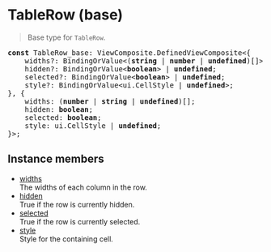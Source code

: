 # TableRow (base)

> Base type for `TableRow`.

<pre class="docgen_signature"><b>const</b> TableRow_base: ViewComposite.DefinedViewComposite&lt;{<br>    widths?: BindingOrValue&lt;(<b>string</b> | <b>number</b> | <b>undefined</b>)[]&gt; | <b>undefined</b>;<br>    hidden?: BindingOrValue&lt;<b>boolean</b>&gt; | <b>undefined</b>;<br>    selected?: BindingOrValue&lt;<b>boolean</b>&gt; | <b>undefined</b>;<br>    style?: BindingOrValue&lt;ui.CellStyle | <b>undefined</b>&gt;;<br>}, {<br>    widths: (<b>number</b> | <b>string</b> | <b>undefined</b>)[];<br>    hidden: <b>boolean</b>;<br>    selected: <b>boolean</b>;<br>    style: ui.CellStyle | <b>undefined</b>;<br>}&gt;;</pre>

## Instance members

- [<!--{ref:property}-->widths](TableRow_base_widths.md) \
    The widths of each column in the row.
- [<!--{ref:property}-->hidden](TableRow_base_hidden.md) \
    True if the row is currently hidden.
- [<!--{ref:property}-->selected](TableRow_base_selected.md) \
    True if the row is currently selected.
- [<!--{ref:property}-->style](TableRow_base_style.md) \
    Style for the containing cell.